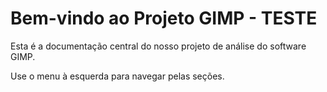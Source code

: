 # Bem-vindo ao Projeto GIMP - TESTE

Esta é a documentação central do nosso projeto de análise do software GIMP.

Use o menu à esquerda para navegar pelas seções.
